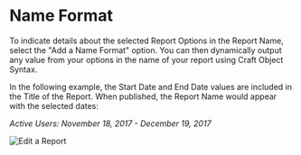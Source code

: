 # Name Format

To indicate details about the selected Report Options in the Report Name, select the "Add a Name Format" option. You can then dynamically output any value from your options in the name of your report using Craft Object Syntax.

In the following example, the Start Date and End Date values are included in the Title of the Report. When published, the Report Name would appear with the selected dates:

_Active Users: November 18, 2017 - December 19, 2017_

![Edit a Report]({asset:4904:url})